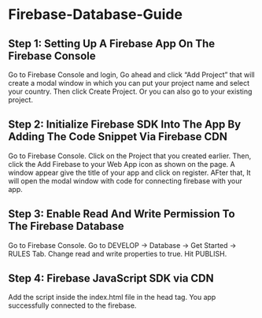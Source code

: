 # Firebase-Database-Guide

## Step 1: Setting Up A Firebase App On The Firebase Console

Go to Firebase Console and login, Go ahead and click “Add Project” that will create a modal window in which you can put your project name and select your country. Then click Create Project.
Or you can also go to your existing project.


## Step 2: Initialize Firebase SDK Into The App By Adding The Code Snippet Via Firebase CDN

Go to Firebase Console. Click on the Project that you created earlier.
Then, click the Add Firebase to your Web App icon as shown on the page. A window appear give the title
of your app and click on register.
AFter that, It will open the modal window with code for connecting firebase with your app.

## Step 3: Enable Read And Write Permission To The Firebase Database

Go to Firebase Console.
Go to DEVELOP → Database → Get Started → RULES Tab.
Change read and write properties to true.
Hit PUBLISH.


## Step 4: Firebase JavaScript SDK via CDN
Add the script inside the index.html file in the head tag. You app successfully connected to the firebase.




